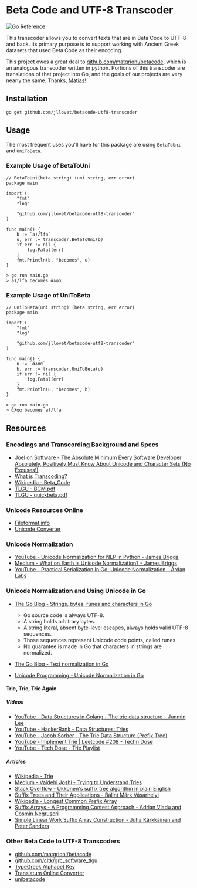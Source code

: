 # Beta Code and UTF-8 Transcoder
[![Go Reference](https://pkg.go.dev/badge/github.com/jllovet/betacode-utf8-transcoder.svg)](https://pkg.go.dev/github.com/jllovet/betacode-utf8-transcoder)

This transcoder allows you to convert texts that are in Beta Code to UTF-8 and back. Its primary purpose is to support working with Ancient Greek datasets that used Beta Code as their encoding.

This project owes a great deal to [github.com/matgrioni/betacode](https://github.com/matgrioni/betacode), which is an analogous transcoder written in python. Portions of this transcoder are translations of that project into Go, and the goals of our projects are very nearly the same. Thanks, [Matias](https://github.com/matgrioni)!

## Installation

```shell
go get github.com/jllovet/betacode-utf8-transcoder
```

## Usage

The most frequent uses you'll have for this package are using `BetaToUni` and `UniToBeta`.

### Example Usage of BetaToUni

```golang
// BetaToUni(beta string) (uni string, err error)
package main

import (
    "fmt"
    "log"

    "github.com/jllovet/betacode-utf8-transcoder"
)

func main() {
    b := `a)/lfa`
    u, err := transcoder.BetaToUni(b)
    if err != nil {
        log.Fatal(err)
    }
    fmt.Println(b, "becomes", u)
}
```

```shell
> go run main.go
> a)/lfa becomes ἄλφα
```

### Example Usage of UniToBeta

```golang
// UniToBeta(uni string) (beta string, err error)
package main

import (
    "fmt"
    "log"

    "github.com/jllovet/betacode-utf8-transcoder"
)

func main() {
    u := `ἄλφα`
    b, err := transcoder.UniToBeta(u)
    if err != nil {
        log.Fatal(err)
    }
    fmt.Println(u, "becomes", b)
}
```

```shell
> go run main.go
> ἄλφα becomes a)/lfa
```



## Resources

### Encodings and Transcording Background and Specs

- [Joel on Software - The Absolute Minimum Every Software Developer Absolutely, Positively Must Know About Unicode and Character Sets (No Excuses!)](https://www.joelonsoftware.com/2003/10/08/the-absolute-minimum-every-software-developer-absolutely-positively-must-know-about-unicode-and-character-sets-no-excuses/)
- [What is Transcoding?](https://en.wikipedia.org/wiki/Transcoding)
- [Wikipedia - Beta_Code](https://en.wikipedia.org/wiki/Beta_Code)
- [TLGU - BCM.pdf](http://www.tlg.uci.edu/encoding/BCM.pdf)
- [TLGU - quickbeta.pdf](http://www.tlg.uci.edu/encoding/quickbeta.pdf)

### Unicode Resources Online
- [Fileformat.info](https://www.fileformat.info/info/unicode/)
- [Unicode Converter](https://www.branah.com/unicode-converter)
### Unicode Normalization
- [YouTube - Unicode Normalization for NLP in Python - James Briggs](https://www.youtube.com/watch?v=9Od9-DV9kd8)
- [Medium - What on Earth is Unicode Normalization? - James Briggs](https://towardsdatascience.com/what-on-earth-is-unicode-normalization-56c005c55ad0)
- [YouTube - Practical Serialization In Go: Unicode Normalization - Ardan Labs](https://www.youtube.com/watch?v=kOFIToH9KSY)

### Unicode Normalization and Using Unicode in Go
- [The Go Blog - Strings, bytes, runes and characters in Go](https://blog.golang.org/strings)
    - Go source code is always UTF-8.
    - A string holds arbitrary bytes.
    - A string literal, absent byte-level escapes, always holds valid UTF-8 sequences.
    - Those sequences represent Unicode code points, called runes.
    - No guarantee is made in Go that characters in strings are normalized.

- [The Go Blog - Text normalization in Go](https://blog.golang.org/normalization)
- [Unicode Programming - Unicode Normalization in Go](https://unicode-programming.readthedocs.io/en/latest/normalization/go/)

#### Trie, Trie, Trie Again

##### Videos

- [YouTube - Data Structures in Golang - The trie data structure - Junmin Lee](https://www.youtube.com/watch?v=nL7BHR5vJDc)
- [YouTube - HackerRank - Data Structures: Tries](https://www.youtube.com/watch?v=zIjfhVPRZCg)
- [YouTube - Jacob Sorber - The Trie Data Structure (Prefix Tree)](https://www.youtube.com/watch?v=3CbFFVHQrk4)
- [YouTube - Implement Trie | Leetcode #208 - Techn Dose](https://www.youtube.com/watch?v=xqsaAhQC6c8)
- [YouTube - Tech Dose - Trie Playlist](https://www.youtube.com/watch?v=6PX6wqDQE20&list=PLEJXowNB4kPyi859E6qGUs7jlpQehJndl)

##### Articles
- [Wikipedia - Trie](https://en.wikipedia.org/wiki/Trie)
- [Medium - Vaidehi Joshi - Trying to Understand Tries](https://medium.com/basecs/trying-to-understand-tries-3ec6bede0014)
- [Stack Overflow - Ukkonen's suffix tree algorithm in plain English](https://stackoverflow.com/questions/9452701/ukkonens-suffix-tree-algorithm-in-plain-english)
- [Suffix Trees and Their Applications - Bálint Márk Vásárhelyi](http://berkri.web.elte.hu//Theses/Vasarhelyi_2.pdf)
- [Wikipedia - Longest Common Prefix Array](https://en.wikipedia.org/wiki/LCP_array)
- [Suffix Arrays - A Programming Contest Approach - Adrian Vladu and Cosmin Negruşeri](https://web.stanford.edu/class/cs97si/suffix-array.pdf)
- [Simple Linear Work Suffix Array Construction - Juha Kärkkäinen and Peter Sanders](https://www.cs.helsinki.fi/u/tpkarkka/publications/icalp03.pdf)

### Other Beta Code to UTF-8 Transcoders
- [github.com/matgrioni/betacode](https://github.com/matgrioni/betacode)
- [github.com/cltk/grc_software_tlgu](https://github.com/cltk/grc_software_tlgu)
- [TypeGreek Alphabet Key](http://www.typegreek.com/alphabet.key/)
- [Translatum Online Converter](https://www.translatum.gr/converter/beta-code.htm)
- [unibetacode](http://unifoundry.com/unibetacode/)
